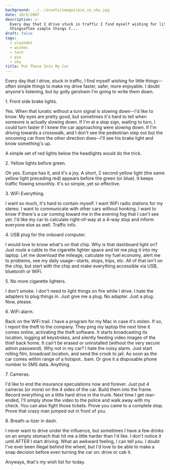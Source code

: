 ```yaml
---
background: ../../assets/images/pie_in_sky.jpg
date: 10/5/2007
description: >-
  Every day that I drive stuck in traffic I find myself wishing for little
  thingsoften simple things t...
draft: false
tags:
  - slashdot
  - wishes
  - tech
  - pie
  - sky
title: Put These Into My Car
---
```


Every day that I drive, stuck in traffic, I find myself wishing for little things--often simple things to make my drive faster, safer, more enjoyable. I doubt anyone's listening, but by golly gershwin I'm going to write them down.

1\. Front side brake lights.

Yes. When that lunatic without a turn signal is slowing down--I'd like to know. My eyes are pretty good, but sometimes it's hard to tell when someone is actually slowing down. If I'm at a stop sign, waiting to turn, I could turn faster if I knew the car approaching were slowing down. If I'm driving towards a crosswalk, and I don't see the pedestrian step out but the oncoming car from the other direction does--I'll see his brake light and know something's up.

A simple set of red lights below the headlights would do the trick.

2\. Yellow lights before green.

Oh yes. Europe has it, and it's a joy. A short, 2 second yellow light (the same yellow light preceding red) appears before the green (or blue). It keeps traffic flowing smoothly. It's so simple, yet so effective.

3\. WiFi Everything.

I want so much, it's hard to contain myself. I want WiFi radio stations for my stereo. I want to communicate with other cars without honking. I want to know if there's a car coming toward me in the evening fog that I can't see yet. I'd like my car to calculate right-of-way at a 4-way stop and inform everyone else as well. Traffic info.

4\. USB plug for the onboard computer.

I would love to know what's on that chip. Why is that dashboard light on? Just route a cable to the cigarette lighter space and let me plug it into my laptop. Let me download the mileage, calculate my fuel economy, alert me to problems, see my daily usage--starts, stops, trips, etc. All of that isn't on the chip, but start with the chip and make everything accessible via USB, bluetooth or WiFi.

5\. No more cigarette lighters.

I don't smoke. I don't need to light things on fire while I drive. I hate the adapters to plug things in. Just give me a plug. No adapter. Just a plug. Now, please.

6\. WiFi alarm.

Back on the WiFi trail. I have a program for my Mac in case it's stolen. If so, I report the theft to the company. They ping my laptop the next time it comes online, activating the theft software. It starts broadcasting its location, logging all keystrokes, and silently feeding video images of the thief back home. It can't be erased or uninstalled (without the very secure admin password). Why not in my car? I hate the noisy alarm. Just start rolling film, broadcast location, and send the crook to jail. As soon as the car comes within range of a hotspot.. bam. Or give it a disposable phone number to SMS data. Anything.

7\. Cameras.

I'd like to end the insurance speculations now and forever. Just put 4 cameras (or more) on the 4 sides of the car. Build them into the frame. Record everything on a little hard drive in the trunk. Next time I get rear-ended, I'll simply show the video to the police and walk away with my check. You can also fight those tickets. Prove you came to a complete stop. Prove that crazy man jumped out in front of you.

8\. Breath-a-lizer in dash.

I never want to drive under the influence, but sometimes I have a few drinks on an empty stomach that hit me a little harder than I'd like. I don't notice it until AFTER I start driving. What an awkward feeling, I can tell you. I doubt I've ever been illegal behind the wheel, but I'd love to be able to make a snap decision before even turning the car on: drive or cab it.

Anyways, that's my wish list for today.
